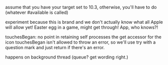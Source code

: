 assume that you have your target set to 10.3, otherwise, you'll have to do (whatever #available is called)


experiment because this is brand and we don't actually know what all Apple will allow yet! Easter egg in a game, might get through! App, who knows?!

touchesBegan: no point in retaining self
processes the get accessor for the icon
touchesBegan isn't allowed to throw an error, so we'll use try with a question mark and just return if there's an error.

happens on background thread (queue? get wording right.)